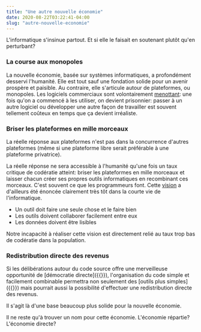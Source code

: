 ```yaml
---
title: "Une autre nouvelle économie"
date: 2020-08-22T03:22:41-04:00
slug: "autre-nouvelle-economie"
---
```


L'informatique s'insinue partout. Et si elle le faisait en soutenant plutôt qu'en perturbant?
<!--more-->

### La course aux monopoles

La nouvelle économie, basée sur systèmes informatiques, a profondément desservi l'humanité.
Elle est tout sauf une fondation solide pour un avenir prospère et paisible.
Au contraire, elle s'articule autour de plateformes, ou monopoles.
Les logiciels commerciaux sont volontairement <a href="https://ici.radio-canada.ca/nouvelle/1101238/montreal-logiciel-materiel-libre-francois-croteau" target="_blank">menottant</a>:
une fois qu'on a commencé à les utiliser, on devient prisonnier:
passer à un autre logiciel ou développer une autre façon de travailler est souvent tellement coûteux en temps que ça devient irréaliste.

### Briser les plateformes en mille morceaux

La réelle réponse aux plateformes n'est pas dans la concurrence d'autres plateformes (même si une plateforme libre serait préférable à une plateforme privatrice).

La réelle réponse ne sera accessible à l'humanité qu'une fois un taux critique de codératie atteint: briser les plateformes en mille morceaux et
laisser chacun créer ses propres outils informatiques en recombinant ces morceaux. C'est souvent ce que les programmeurs font. 
Cette <a href="https://fr.wikipedia.org/wiki/Philosophie_d%27Unix" target="_blank">vision</a> a d'ailleurs été énoncée clairement très tôt dans la courte vie de l'informatique.

* Un outil doit faire une seule chose et le faire bien
* Les outils doivent collaborer facilement entre eux
* Les données doivent être lisibles

Notre incapacité à réaliser cette vision est directement relié au taux trop bas de codératie dans la population.

### Redistribution directe des revenus

Si les délibérations autour du code source offre une merveilleuse opportunité de [démocratie directe]({{<ref software-freedom.md>}}),
l'organisation du code simple et facilement combinable permettra non seulement des [outils plus simples]({{<ref we-need-code.md>}})
mais pourrait aussi la possibilité d'effectuer une redistribution directe des revenus.

Il s'agit là d'une base beaucoup plus solide pour la nouvelle économie.

Il ne reste qu'à trouver un nom pour cette économie. L'économie répartie? L'économie directe?
